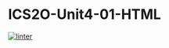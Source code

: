 # ICS2O-Unit4-01-HTML
 [![linter](https://github.com/Rodas-Nega/ICS2O-Unit4-01-HTML/workflows/linter/badge.svg)](https://github.com/marketplace/actions/super-linter)       
